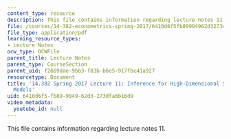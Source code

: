 ```yaml
---
content_type: resource
description: This file contains information regarding lecture notes 11.
file: /courses/14-382-econometrics-spring-2017/6410d6f5fb89904962d3273dfa6b16d9_MIT14_382S17_lec11.pdf
file_type: application/pdf
learning_resource_types:
- Lecture Notes
ocw_type: OCWFile
parent_title: Lecture Notes
parent_type: CourseSection
parent_uid: f2669dae-9bb3-f83b-b6e5-917fbc41a927
resourcetype: Document
title: '14.382 Spring 2017 Lecture 11: Inference for High-Dimensional Sparse Econometric
  Models'
uid: 6410d6f5-fb89-9049-62d3-273dfa6b16d9
video_metadata:
  youtube_id: null
---
```

This file contains information regarding lecture notes 11.


